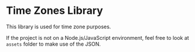 # Time Zones Library

This library is used for time zone purposes.

If the project is not on a Node.js/JavaScript environment, feel free to look at `assets` folder to make use of the JSON.
